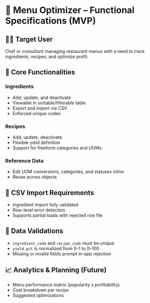 # 📐 Menu Optimizer – Functional Specifications (MVP)

## 👨‍🍳 Target User
Chef or consultant managing restaurant menus with a need to track ingredients, recipes, and optimize profit.

## 🎯 Core Functionalities
### Ingredients
- Add, update, and deactivate
- Viewable in sortable/filterable table
- Export and import via CSV
- Enforced unique codes

### Recipes
- Add, update, deactivate
- Flexible yield definition
- Support for freeform categories and UOMs

### Reference Data
- Edit UOM conversions, categories, and statuses inline
- Reuse across objects

## 📁 CSV Import Requirements
- Ingredient import fully validated
- Row-level error detection
- Supports partial loads with rejected row file

## 🧮 Data Validations
- `ingredient_code` and `recipe_code` must be unique
- `yield_pct` is normalized from 0–1 to 0–100
- Missing or invalid fields prompt in-app rejection

## 📈 Analytics & Planning (Future)
- Menu performance matrix (popularity x profitability)
- Cost breakdown per recipe
- Suggested optimizations